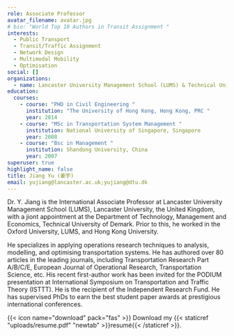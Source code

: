 ```yaml
---
role: Associate Professor
avatar_filename: avatar.jpg
# bio: "World Top 10 Authors in Transit Assignment "
interests:
  - Public Transport
  - Transit/Traffic Assignment
  - Network Design 
  - Multimodal Mobility 
  - Optimisation 
social: []
organizations:
  - name: Lancaster University Management School (LUMS) & Technical University of Denmark
education:
  courses:
    - course: "PHD in Civil Engineering "
      institution: "The University of Hong Kong, Hong Kong, PRC "
      year: 2014
    - course: "MSc in Transportation System Management "
      institution: National University of Singapore, Singapore
      year: 2008
    - course: "Bsc in Management "
      institution: Shandong University, China
      year: 2007
superuser: true
highlight_name: false
title: Jiang Yu (姜宇)
email: yujiang@lancaster.ac.uk;yujiang@dtu.dk
---
```

Dr. Y. Jiang is the International Associate Professor at Lancaster University Management School (LUMS), Lancaster University, the United Kingdom, with a jiont appointment at the Department of Technology, Management and Economics, Technical University of Demark. Prior to this, he worked in the Oxford University, LUMS, and Hong Kong University. 

He specializes in applying operations research techniques to analysis, modelling, and optimising transportation systems. He has authored over 80 articles in the leading journals, including Transportation Research Part A/B/C/E, European Journal of Operational Research, Transportation Science, etc. His recent first-author work has been invited for the PODIUM presentation at International Symposium on Transportation and Traffic Theory (ISTTT). He is the recipient of the Independent Research Fund. He has supervised PhDs to earn the best student paper awards at prestigious international conferences.

{{< icon name="download" pack="fas" >}} Download my {{< staticref "uploads/resume.pdf" "newtab" >}}resumé{{< /staticref >}}.